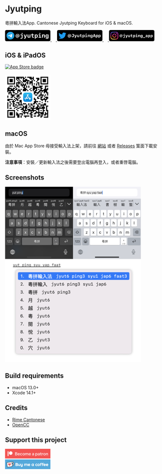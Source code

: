 Jyutping
======

粵拼輸入法App. Cantonese Jyutping Keyboard for iOS & macOS.

<a href="https://t.me/jyutping">
        <img src="images/telegram.png" alt="Telegram" width="150"/>
</a>　<a href="https://twitter.com/JyutpingApp">
        <img src="images/twitter.png" alt="Twitter" width="150"/>
</a>　<a href="https://www.instagram.com/jyutping_app">
        <img src="images/instagram.png" alt="Instagram" width="150"/>
</a>

## iOS & iPadOS

<a href="https://apps.apple.com/hk/app/id1509367629">
        <img src="images/app-store-badge.svg" alt="App Store badge" width="150"/>
</a>
<br>
<br>

<a href="https://apps.apple.com/hk/app/id1509367629">
        <img src="images/app-store-link-qrcode.png" alt="App Store QR Code" width="150"/>
</a>

## macOS
由於 Mac App Store 毋接受輸入法上架，請前往 [網站](https://jyutping.app) 或者 [Releases](https://github.com/yuetyam/jyutping/releases) 䈎面下載安裝。

**注意事項**：安裝／更新輸入法之後需要登出電腦再登入，或者重啓電腦。

## Screenshots
<img src="images/screenshot.png" alt="screenshots" width="450"/>
<br>
<img src="images/screenshot-mac.png" alt="screenshots" width="450"/>


## Build requirements
- macOS 13.0+
- Xcode 14.1+

## Credits
- [Rime Cantonese](https://github.com/rime/rime-cantonese)
- [OpenCC](https://github.com/BYVoid/OpenCC)

## Support this project
<a href="https://patreon.com/ososoio">
        <img src="images/become-a-patron.png" alt="patreon" width="150"/>
</a>
<br>
<a href="https://ko-fi.com/ososoio">
        <img src="images/buy-me-a-coffee.png" alt="ko-fi, buy me a coffee" width="150"/>
</a>
